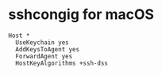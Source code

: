 # sshcongig for macOS
```
Host *
  UseKeychain yes
  AddKeysToAgent yes
  ForwardAgent yes
  HostKeyAlgorithms +ssh-dss
```
